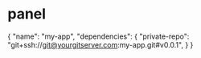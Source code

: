 # panel


{
    "name": "my-app",
    "dependencies": {
        "private-repo": "git+ssh://git@yourgitserver.com:my-app.git#v0.0.1",
    }
}

